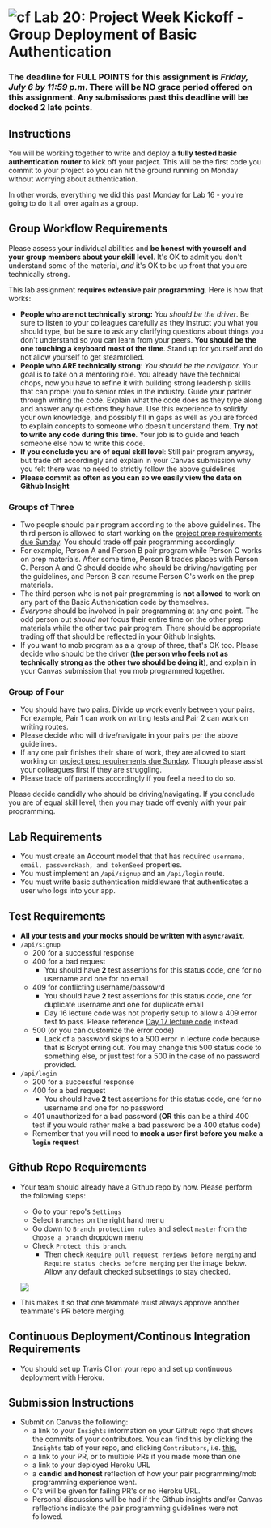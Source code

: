 ![cf](https://i.imgur.com/7v5ASc8.png) Lab 20: Project Week Kickoff - Group Deployment of Basic Authentication 
======

### The deadline for FULL POINTS for this assignment is *Friday, July 6 by 11:59 p.m*. There will be NO grace period offered on this assignment. Any submissions past this deadline will be docked 2 late points. 

## Instructions

You will be working together to write and deploy a **fully tested basic authentication router** to kick off your project. This will be the first code you commit to your project so you can hit the ground running on Monday without worrying about authentication. 

In other words, everything we did this past Monday for Lab 16 - you're going to do it all over again as a group. 

## Group Workflow Requirements

Please assess your individual abilities and **be honest with yourself and your group members about your skill level**. It's OK to admit you don't understand some of the material, *and* it's OK to be up front that you are technically strong. 

This lab assignment **requires extensive pair programming**. Here is how that works:
  * **People who are not technically strong:** *You should be the driver*. Be sure to listen to your colleagues carefully as they instruct you what you should type, but be sure to ask any clarifying questions about things you don't understand so you can learn from your peers. **You should be the one touching a keyboard most of the time**. Stand up for yourself and do not allow yourself to get steamrolled. 
  * **People who ARE technically strong**: *You should be the navigator*. Your goal is to take on a mentoring role. You already have the technical chops, now you have to refine it with building strong leadership skills that can propel you to senior roles in the industry. Guide your partner through writing the code. Explain what the code does as they type along and answer any questions they have. Use this experience to solidify your own knowledge, and possibly fill in gaps as well as you are forced to explain concepts to someone who doesn't understand them. **Try not to write any code during this time**. Your job is to guide and teach someone else how to write this code.  
  * **If you conclude you are of equal skill level**: Still pair program anyway, but trade off accordingly and explain in your Canvas submission why you felt there was no need to strictly follow the above guidelines
  * **Please commit as often as you can so we easily view the data on Github Insight**

  ### Groups of Three
  * Two people should pair program according to the above guidelines. The third person is allowed to start working on the [project prep requirements due Sunday](https://github.com/codefellows/seattle-javascript-401d25/blob/master/PROJECT.md). You should trade off pair programming accordingly. 
  * For example, Person A and Person B pair program while Person C works on prep materials. After some time, Person B trades places with Person C. Person A and C should decide who should be driving/navigating per the guidelines, and Person B can resume Person C's work on the prep materials. 
  * The third person who is not pair programming is **not allowed** to work on any part of the Basic Authenication code by themselves.
  * *Everyone* should be involved in pair programming at any one point. The odd person out *should not* focus their entire time on the other prep materials while the other two pair program. There should be appropriate trading off that should be reflected in your Github Insights. 
  * If you want to mob program as a a group of three, that's OK too. Please decide who should be the driver (**the person who feels not as technically strong as the other two should be doing it**), and explain in your Canvas submission that you mob programmed together. 

  ### Group of Four
  * You should have two pairs. Divide up work evenly between your pairs. For example, Pair 1 can work on writing tests and Pair 2 can work on writing routes. 
  * Please decide who will drive/navigate in your pairs per the above guidelines. 
  * If any one pair finishes their share of work, they are allowed to start working on [project prep requirements due Sunday](https://github.com/codefellows/seattle-javascript-401d25/blob/master/PROJECT.md). Though please assist your colleagues first if they are struggling. 
  * Please trade off partners accordingly if you feel a need to do so.
  
  Please decide candidly who should be driving/navigating. If you conclude you are of equal skill level, then you may trade off evenly with your pair programming. 

  ## Lab Requirements
  * You must create an Account model that that has required `username, email, passwordHash, and tokenSeed` properties.
  * You must implement an `/api/signup` and an `/api/login` route. 
  * You must write basic authentication middleware that authenticates a user who logs into your app. 

 ## Test Requirements
 * **All your tests and your mocks should be written with `async/await`**. 
 * `/api/signup`
    * 200 for a successful response
    * 400 for a bad request
      * You should have **2** test assertions for this status code, one for no username and one for no email
    * 409 for conflicting username/passowrd
      * You should have **2** test assertions for this status code, one for duplicate username and one for duplicate email
      * Day 16 lecture code was not properly setup to allow a 409 error test to pass. Please reference [Day 17 lecture code](https://github.com/codefellows/seattle-javascript-401d25/blob/master/back-end/17-bearer-authorization/basic-bearer-auth/src/router/auth-router.js) instead.
    * 500 (or you can customize the error code)
      * Lack of a password skips to a 500 error in lecture code because that is Bcrypt erring out. You may change this 500 status code to something else, or just test for a 500 in the case of no password provided.
* `/api/login`
    * 200 for a successful response
    * 400 for a bad request 
      * You should have **2** test assertions for this status code, one for no username and one for no password
    * 401 unauthorized for a bad password (**OR** this can be a third 400 test if you would rather make a bad password be a 400 status code)
    * Remember that you will need to **mock a user first before you make a `login` request**



## Github Repo Requirements
* Your team should already have a Github repo by now. Please perform the following steps:
  * Go to your repo's `Settings` 
  * Select `Branches` on the right hand menu
  * Go down to `Branch protection rules` and select `master` from the `Choose a branch` dropdown menu
  * Check `Protect this branch`. 
    * Then check `Require pull request reviews before merging` and `Require status checks before merging` per the image below. Allow any default checked subsettings to stay checked. 

  ![](https://github.com/seattle-javascript-401d25/20-first-project-push/blob/master/branch-protection.PNG?raw=truehttps://github.com/seattle-javascript-401d25/20-first-project-push/blob/master/branch-protection.PNG)


* This makes it so that one teammate must always approve another teammate's PR before merging.

## Continuous Deployment/Continous Integration Requirements
* You should set up Travis CI on your repo and set up continuous deployment with Heroku. 

## Submission Instructions

* Submit on Canvas the following:
  * a link to your `Insights` information on your Github repo that shows the commits of your contributors. You can find this by clicking the `Insights` tab of your repo, and clicking `Contributors`, i.e. [this.](https://github.com/spinaltaper/phrasecraze/graphs/contributors)
  * a link to your PR, or to multiple PRs if you made more than one
  * a link to your deployed Heroku URL
  * a **candid and honest** reflection of how your pair programming/mob programming experience went. 
  * 0's will be given for failing PR's or no Heroku URL. 
  * Personal discussions will be had if the Github insights and/or Canvas reflections indicate the pair programming guidelines were not followed. 


